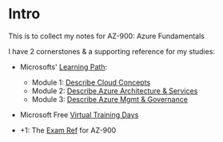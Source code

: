 # Intro

This is to collect my notes for AZ-900: Azure Fundamentals

I have 2 cornerstones & a supporting reference for my studies:

- Microsofts' [Learning Path](https://learn.microsoft.com/en-us/users/sandramarin/collections/n6ga8m0jkgrwk):
  - Module 1: [Describe Cloud Concepts](https://learn.microsoft.com/en-us/training/paths/microsoft-azure-fundamentals-describe-cloud-concepts/?ns-enrollment-type=Collection&ns-enrollment-id=n6ga8m0jkgrwk) 
  - Module 2: [Describe Azure Architecture & Services](https://learn.microsoft.com/en-us/training/paths/azure-fundamentals-describe-azure-architecture-services/?ns-enrollment-type=Collection&ns-enrollment-id=n6ga8m0jkgrwk)
  - Module 3: [Describe Azure Mgmt & Governance](https://learn.microsoft.com/en-us/training/paths/describe-azure-management-governance/?ns-enrollment-type=Collection&ns-enrollment-id=n6ga8m0jkgrwk) 
- Microsoft Free [Virtual Training Days](https://www.microsoft.com/hu-hu/trainingdays#coreui-imageintro-u0upnwe)

- +1: The [Exam Ref](https://www.amazon.com/gp/product/B0BFD849BT) for AZ-900
